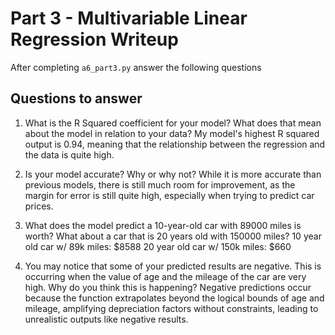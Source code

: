# Part 3 - Multivariable Linear Regression Writeup

After completing `a6_part3.py` answer the following questions

## Questions to answer

1. What is the R Squared coefficient for your model? What does that mean about the model in relation to your data?
My model's highest R squared output is 0.94, meaning that the relationship between the regression and the data is quite high.

2. Is your model accurate? Why or why not?
While it is more accurate than previous models, there is still much room for improvement, as the margin for error is still quite high, especially when trying to predict car prices.

3. What does the model predict a 10-year-old car with 89000 miles is worth? What about a car that is 20 years old with 150000 miles?
10 year old car w/ 89k miles: $8588
20 year old car w/ 150k miles: $660

4. You may notice that some of your predicted results are negative. This is occurring when the value of age and the mileage of the car are very high. Why do you think this is happening?
Negative predictions occur because the function extrapolates beyond the logical bounds of age and mileage, amplifying depreciation factors without constraints, leading to unrealistic outputs like negative results.